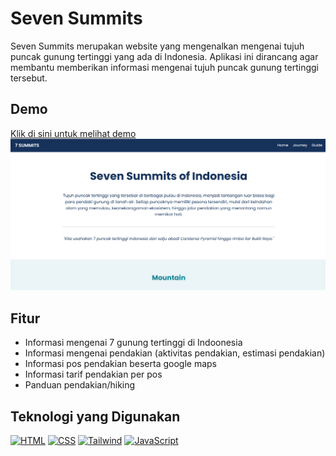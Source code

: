 # Seven Summits

Seven Summits merupakan website yang mengenalkan mengenai tujuh puncak gunung tertinggi yang ada di Indonesia. Aplikasi ini dirancang agar membantu memberikan informasi mengenai tujuh puncak gunung tertinggi tersebut.

## Demo
[Klik di sini untuk melihat demo](https://atadewa.github.io/seven-summits/)
[![Tangkapan layar](/img/homepage.png)](https://atadewa.github.io/seven-summits/)

## Fitur

- Informasi mengenai 7 gunung tertinggi di Indoonesia
- Informasi mengenai pendakian (aktivitas pendakian, estimasi pendakian)
- Informasi pos pendakian beserta google maps
- Informasi tarif pendakian per pos
- Panduan pendakian/hiking

## Teknologi yang Digunakan

[![HTML](https://skillicons.dev/icons?i=html)](https://developer.mozilla.org/en-US/docs/Web/HTML)
[![CSS](https://skillicons.dev/icons?i=css)](https://developer.mozilla.org/en-US/docs/Web/CSS)
[![Tailwind](https://skillicons.dev/icons?i=tailwind)](https://tailwindcss.com)
[![JavaScript](https://skillicons.dev/icons?i=javascript)](https://developer.mozilla.org/en-US/docs/Web/JavaScript)


